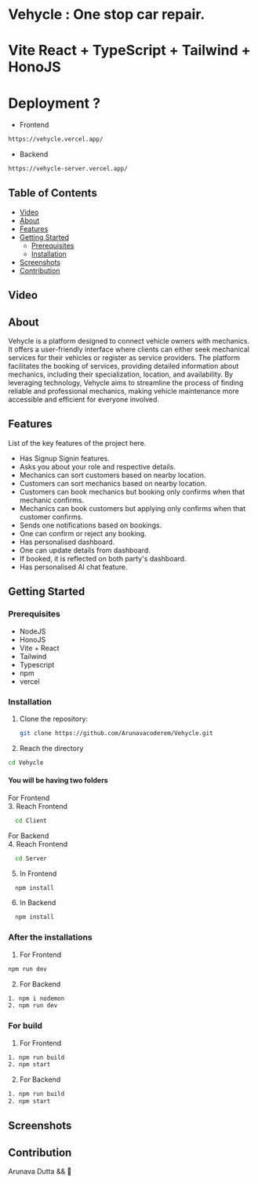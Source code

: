 # Vehycle : One stop car repair. 
# Vite React + TypeScript + Tailwind + HonoJS

# Deployment ?

- Frontend
```sh
https://vehycle.vercel.app/
```

- Backend
```sh
https://vehycle-server.vercel.app/
```

## Table of Contents

- [Video](#video)
- [About](#about)
- [Features](#features)
- [Getting Started](#getting-started)
  - [Prerequisites](#prerequisites) 
  - [Installation](#installation)
- [Screenshots](#screenshots)
- [Contribution](#contribution)

## Video



## About

Vehycle is a platform designed to connect vehicle owners with mechanics. It offers a user-friendly interface where clients can either seek mechanical services for their vehicles or register as service providers. The platform facilitates the booking of services, providing detailed information about mechanics, including their specialization, location, and availability. By leveraging technology, Vehycle aims to streamline the process of finding reliable and professional mechanics, making vehicle maintenance more accessible and efficient for everyone involved.

## Features

List of the key features of the project here.

- Has Signup Signin features.
- Asks you about your role and respective details.
- Mechanics can sort customers based on nearby location.
- Customers can sort mechanics based on nearby location.
- Customers can book mechanics but booking only confirms when that mechanic confirms.
- Mechanics can book customers but applying only confirms when that customer confirms.
- Sends one notifications based on bookings.
- One can confirm or reject any booking.
- Has personalised dashboard.
- One can update details from dashboard.
- If booked, it is reflected on both party's dashboard.
- Has personalised AI chat feature.

## Getting Started

### Prerequisites

- NodeJS
- HonoJS
- Vite + React
- Tailwind
- Typescript
- npm 
- vercel

### Installation

1. Clone the repository:

   ```sh
   git clone https://github.com/Arunavacoderem/Vehycle.git

   ```
2. Reach the directory

  ```sh
  cd Vehycle

  ```

#### You will be having two folders

For Frontend <br />
3. Reach Frontend
  ```sh
    cd Client

  ```

For Backend  <br />
4. Reach Frontend
  ```sh
    cd Server

  ```

5. In Frontend  <br />
```sh
  npm install

```

6. In Backend  <br />
```sh
  npm install

```

### After the installations
1. For Frontend
  ```sh
  npm run dev
```
2. For Backend
  ```sh
  1. npm i nodemon
  2. npm run dev

```

### For build
1. For Frontend
  ```sh
  1. npm run build
  2. npm start 

```
2. For Backend
  ```sh
  1. npm run build
  2. npm start

```

## Screenshots



## Contribution
Arunava Dutta && 🤍